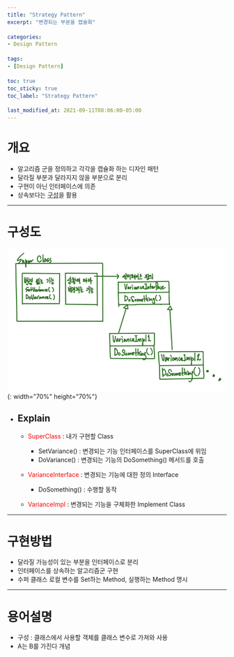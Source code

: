 ```yaml
---
title: "Strategy Pattern"
excerpt: "변경되는 부분을 캡슐화" 

categories:
- Design Pattern

tags:
- [Design Pattern]

toc: true
toc_sticky: true
toc_label: "Strategy Pattern"

last_modified_at: 2021-09-11T08:06:00-05:00
---
```


# 개요
  - 알고리즘 군을 정의하고 각각을 캡슐화 하는 디자인 패턴
  - 달라질 부분과 달라지지 않을 부분으로 분리
  - 구현이 아닌 인터페이스에 의존
  - 상속보다는 [구성](#용어설명)을 활용

---

# 구성도

  ![image](/assets/images/DesignPattern/StrategyPattern.png){: width="70%" height="70%"}  

  - ## Explain
    - <span style="color:red">SuperClass</span> : 내가 구현할 Class
      - SetVariance() : 변경되는 기능 인터페이스를 SuperClass에 위임
      - DoVariance() : 변경되는 기능의 DoSomething() 메서드를 호출  

    - <span style="color:red">VarianceInterface</span> : 변경되는 기능에 대한 정의 Interface
      - DoSomething() : 수행할 동작  

    - <span style="color:red">VarianceImpl</span> : 변경되는 기능을 구체화한 Implement Class

---

# 구현방법
  - 달라질 가능성이 있는 부분을 인터페이스로 분리
  - 인터페이스를 상속하는 알고리즘군 구현
  - 수퍼 클래스 로컬 변수를 Set하는 Method, 실행하는 Method 명시

---

# 용어설명
  - 구성 : 클래스에서 사용할 객체를 클래스 변수로 가져와 사용
  - A는 B를 가진다 개념
